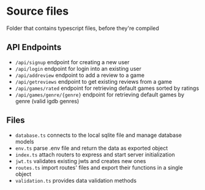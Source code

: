 # Source files

Folder that contains typescript files, before they're compiled

## API Endpoints

- `/api/signup` endpoint for creating a new user
- `/api/login` endpoint for login into an existing user
- `/api/addreview` endpoint to add a review to a game
- `/api/getreviews` endpoint to get existing reviews from a game
- `/api/games/rated` endpoint for retrieving default games sorted by ratings
- `/api/games/genre/{genre}` endpoint for retrieving default games by genre (valid igdb genres)

## Files

- `database.ts` connects to the local sqlite file and manage database models
- `env.ts` parse .env file and return the data as exported object
- `index.ts` attach routers to express and start server initialization
- `jwt.ts` validates existing jwts and creates new ones
- `routes.ts` import routes' files and export their functions in a single object
- `validation.ts` provides data validation methods
